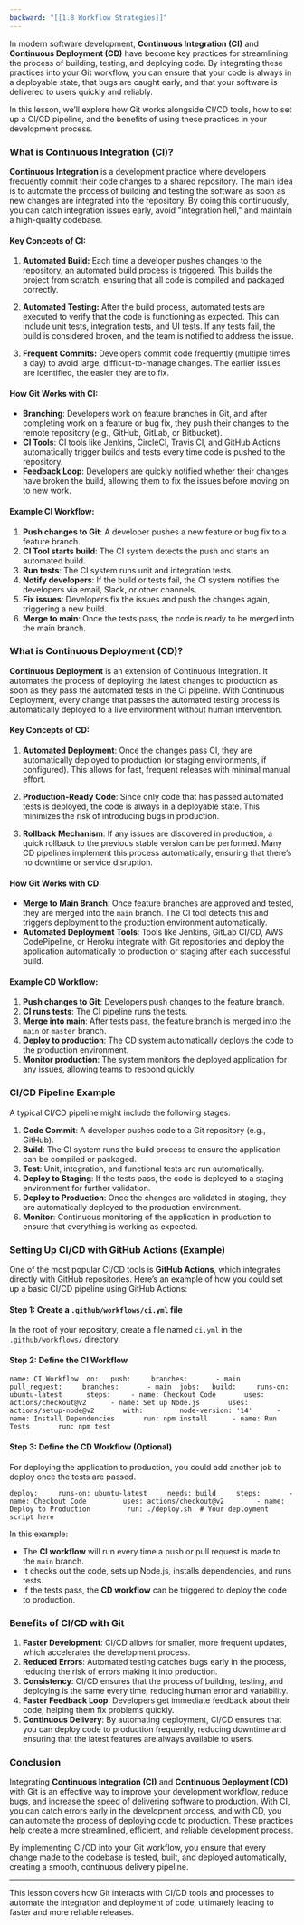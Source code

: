 ```yaml
---
backward: "[[1.8 Workflow Strategies]]"
---
```


In modern software development, **Continuous Integration (CI)** and **Continuous Deployment (CD)** have become key practices for streamlining the process of building, testing, and deploying code. By integrating these practices into your Git workflow, you can ensure that your code is always in a deployable state, that bugs are caught early, and that your software is delivered to users quickly and reliably.

In this lesson, we’ll explore how Git works alongside CI/CD tools, how to set up a CI/CD pipeline, and the benefits of using these practices in your development process.

### What is Continuous Integration (CI)?

**Continuous Integration** is a development practice where developers frequently commit their code changes to a shared repository. The main idea is to automate the process of building and testing the software as soon as new changes are integrated into the repository. By doing this continuously, you can catch integration issues early, avoid "integration hell," and maintain a high-quality codebase.

#### Key Concepts of CI:

1. **Automated Build:** Each time a developer pushes changes to the repository, an automated build process is triggered. This builds the project from scratch, ensuring that all code is compiled and packaged correctly.
    
2. **Automated Testing:** After the build process, automated tests are executed to verify that the code is functioning as expected. This can include unit tests, integration tests, and UI tests. If any tests fail, the build is considered broken, and the team is notified to address the issue.
    
3. **Frequent Commits:** Developers commit code frequently (multiple times a day) to avoid large, difficult-to-manage changes. The earlier issues are identified, the easier they are to fix.
    

#### How Git Works with CI:

- **Branching**: Developers work on feature branches in Git, and after completing work on a feature or bug fix, they push their changes to the remote repository (e.g., GitHub, GitLab, or Bitbucket).
- **CI Tools**: CI tools like Jenkins, CircleCI, Travis CI, and GitHub Actions automatically trigger builds and tests every time code is pushed to the repository.
- **Feedback Loop**: Developers are quickly notified whether their changes have broken the build, allowing them to fix the issues before moving on to new work.

#### Example CI Workflow:

1. **Push changes to Git**: A developer pushes a new feature or bug fix to a feature branch.
2. **CI Tool starts build**: The CI system detects the push and starts an automated build.
3. **Run tests**: The CI system runs unit and integration tests.
4. **Notify developers**: If the build or tests fail, the CI system notifies the developers via email, Slack, or other channels.
5. **Fix issues**: Developers fix the issues and push the changes again, triggering a new build.
6. **Merge to main**: Once the tests pass, the code is ready to be merged into the main branch.

### What is Continuous Deployment (CD)?

**Continuous Deployment** is an extension of Continuous Integration. It automates the process of deploying the latest changes to production as soon as they pass the automated tests in the CI pipeline. With Continuous Deployment, every change that passes the automated testing process is automatically deployed to a live environment without human intervention.

#### Key Concepts of CD:

1. **Automated Deployment**: Once the changes pass CI, they are automatically deployed to production (or staging environments, if configured). This allows for fast, frequent releases with minimal manual effort.
    
2. **Production-Ready Code**: Since only code that has passed automated tests is deployed, the code is always in a deployable state. This minimizes the risk of introducing bugs in production.
    
3. **Rollback Mechanism**: If any issues are discovered in production, a quick rollback to the previous stable version can be performed. Many CD pipelines implement this process automatically, ensuring that there’s no downtime or service disruption.
    
#### How Git Works with CD:

- **Merge to Main Branch**: Once feature branches are approved and tested, they are merged into the `main` branch. The CI tool detects this and triggers deployment to the production environment automatically.
- **Automated Deployment Tools**: Tools like Jenkins, GitLab CI/CD, AWS CodePipeline, or Heroku integrate with Git repositories and deploy the application automatically to production or staging after each successful build.

#### Example CD Workflow:

1. **Push changes to Git**: Developers push changes to the feature branch.
2. **CI runs tests**: The CI pipeline runs the tests.
3. **Merge into main**: After tests pass, the feature branch is merged into the `main` or `master` branch.
4. **Deploy to production**: The CD system automatically deploys the code to the production environment.
5. **Monitor production**: The system monitors the deployed application for any issues, allowing teams to respond quickly.

### CI/CD Pipeline Example

A typical CI/CD pipeline might include the following stages:

1. **Code Commit**: A developer pushes code to a Git repository (e.g., GitHub).
2. **Build**: The CI system runs the build process to ensure the application can be compiled or packaged.
3. **Test**: Unit, integration, and functional tests are run automatically.
4. **Deploy to Staging**: If the tests pass, the code is deployed to a staging environment for further validation.
5. **Deploy to Production**: Once the changes are validated in staging, they are automatically deployed to the production environment.
6. **Monitor**: Continuous monitoring of the application in production to ensure that everything is working as expected.

### Setting Up CI/CD with GitHub Actions (Example)

One of the most popular CI/CD tools is **GitHub Actions**, which integrates directly with GitHub repositories. Here’s an example of how you could set up a basic CI/CD pipeline using GitHub Actions:

#### Step 1: Create a `.github/workflows/ci.yml` file

In the root of your repository, create a file named `ci.yml` in the `.github/workflows/` directory.

#### Step 2: Define the CI Workflow

`name: CI Workflow  on:   push:     branches:       - main   pull_request:     branches:       - main  jobs:   build:     runs-on: ubuntu-latest      steps:     - name: Checkout Code       uses: actions/checkout@v2      - name: Set up Node.js       uses: actions/setup-node@v2       with:         node-version: '14'      - name: Install Dependencies       run: npm install      - name: Run Tests       run: npm test`

#### Step 3: Define the CD Workflow (Optional)

For deploying the application to production, you could add another job to deploy once the tests are passed.

  `deploy:     runs-on: ubuntu-latest     needs: build     steps:       - name: Checkout Code         uses: actions/checkout@v2        - name: Deploy to Production         run: ./deploy.sh  # Your deployment script here`

In this example:

- The **CI workflow** will run every time a push or pull request is made to the `main` branch.
- It checks out the code, sets up Node.js, installs dependencies, and runs tests.
- If the tests pass, the **CD workflow** can be triggered to deploy the code to production.

### Benefits of CI/CD with Git

1. **Faster Development**: CI/CD allows for smaller, more frequent updates, which accelerates the development process.
2. **Reduced Errors**: Automated testing catches bugs early in the process, reducing the risk of errors making it into production.
3. **Consistency**: CI/CD ensures that the process of building, testing, and deploying is the same every time, reducing human error and variability.
4. **Faster Feedback Loop**: Developers get immediate feedback about their code, helping them fix problems quickly.
5. **Continuous Delivery**: By automating deployment, CI/CD ensures that you can deploy code to production frequently, reducing downtime and ensuring that the latest features are always available to users.

### Conclusion

Integrating **Continuous Integration (CI)** and **Continuous Deployment (CD)** with Git is an effective way to improve your development workflow, reduce bugs, and increase the speed of delivering software to production. With CI, you can catch errors early in the development process, and with CD, you can automate the process of deploying code to production. These practices help create a more streamlined, efficient, and reliable development process.

By implementing CI/CD into your Git workflow, you ensure that every change made to the codebase is tested, built, and deployed automatically, creating a smooth, continuous delivery pipeline.

---

This lesson covers how Git interacts with CI/CD tools and processes to automate the integration and deployment of code, ultimately leading to faster and more reliable releases.